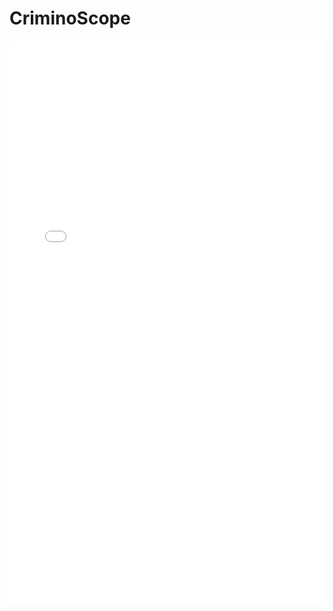 <html lang="fr">
<head>
    <meta charset="UTF-8">
    <meta name="viewport" content="width=device-width, initial-scale=1.0">
    <title>CriminoScope</title>
</head>
<body>
    <h1>CriminoScope</h1>
    <!-- Insérer le PDF avec l'attribut src -->
    <embed src="CriminoScope-web.pdf" width="100%" height="900px" />
</body>
</html>
